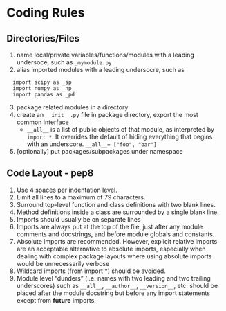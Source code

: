 # Coding Rules
## Directories/Files
1. name local/private variables/functions/modules with a leading undersoce, such as `_mymodule.py`
2. alias imported modules with a leading undersocre, such as
```
  import scipy as _sp
  import numpy as _np
  import pandas as _pd
```
3. package related modules in a directory
4. create an `__init__.py` file in package directory, export the most common interface
    - `__all__` is a list of public objects of that module, as interpreted by `import *`. It overrides the default of hiding everything that begins with an underscore. `__all__= ["foo", "bar"]`
6. [optionally] put packages/subpackages under namespace 

## Code Layout - pep8
1. Use 4 spaces per indentation level.
2. Limit all lines to a maximum of 79 characters.
3. Surround top-level function and class definitions with two blank lines.
4. Method definitions inside a class are surrounded by a single blank line.
5. Imports should usually be on separate lines
6. Imports are always put at the top of the file, just after any module comments and docstrings,
  and before module globals and constants.
7. Absolute imports are recommended. However, explicit relative imports are an acceptable
  alternative to absolute imports, especially when dealing with complex package layouts
  where using absolute imports would be unnecessarily verbose
8. Wildcard imports (from <module> import *) should be avoided.
9. Module level “dunders” (i.e. names with two leading and two trailing underscores) such as
  `__all__`, `__author__`, `__version__`, etc. should be placed after the module docstring 
  but before any import statements except from __future__ imports. 
